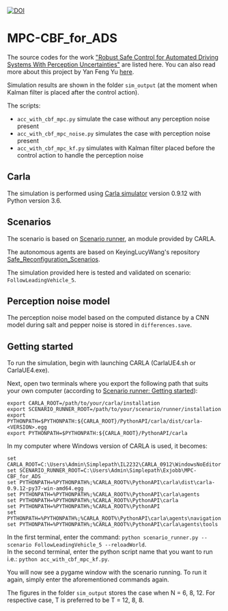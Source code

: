 [![DOI](https://zenodo.org/badge/505930246.svg)](https://zenodo.org/badge/latestdoi/505930246)
# MPC-CBF_for_ADS

The source codes for the work ["Robust Safe Control for Automated Driving Systems With Perception Uncertainties"](https://link.springer.com/chapter/10.1007/978-3-031-27540-1_28) are listed here. You can also read more about this project by Yan Feng Yu [here](https://kth.diva-portal.org/smash/record.jsf?dswid=-2929&pid=diva2%3A1704875&c=2&searchType=SIMPLE&language=no&query=feng+yu&af=%5B%22dateIssued%3A2022%22%5D&aq=%5B%5B%5D%5D&aq2=%5B%5B%5D%5D&aqe=%5B%5D&noOfRows=50&sortOrder=author_sort_asc&sortOrder2=title_sort_asc&onlyFullText=false&sf=all).



Simulation results are shown in the folder `sim_output` (at the moment when Kalman filter is placed after the control action). 

The scripts: 
* `acc_with_cbf_mpc.py` simulate the case without any perception noise present
* `acc_with_cbf_mpc_noise.py` simulates the case with perception noise present
* `acc_with_cbf_mpc_kf.py` simulates with Kalman filter placed before the control action to handle the perception noise


## Carla

The simulation is performed using [Carla simulator](https://github.com/carla-simulator/carla) version 0.9.12 with Python version 3.6.

## Scenarios

The scenario is based on [Scenario runner](https://github.com/carla-simulator/scenario_runner), an module provided by CARLA.

The autonomous agents are based on KeyingLucyWang's repository [Safe_Reconfiguration_Scenarios](https://github.com/KeyingLucyWang/Safe_Reconfiguration_Scenarios).

The simulation provided here is tested and validated on scenario: `FollowLeadingVehicle_5`.

## Perception noise model

The perception noise model based on the computed distance by a CNN model during salt and pepper noise is stored in `differences.save`.

## Getting started

To run the simulation, begin with launching CARLA (CarlaUE4.sh or CarlaUE4.exe).

Next, open two terminals where you export the following path that suits your own computer (according to [Scenario runner: Getting started](https://carla-scenariorunner.readthedocs.io/en/latest/getting_scenariorunner/)):
```
export CARLA_ROOT=/path/to/your/carla/installation
export SCENARIO_RUNNER_ROOT=/path/to/your/scenario/runner/installation
export PYTHONPATH=$PYTHONPATH:${CARLA_ROOT}/PythonAPI/carla/dist/carla-<VERSION>.egg
export PYTHONPATH=$PYTHONPATH:${CARLA_ROOT}/PythonAPI/carla
```
In my computer where Windows version of CARLA is used, it becomes:
```
set CARLA_ROOT=C:\Users\Admin\Simplepath\IL2232\CARLA_0912\WindowsNoEditor
set SCENARIO_RUNNER_ROOT=C:\Users\Admin\Simplepath\Exjobb\MPC-CBF_for_ADS
set PYTHONPATH=%PYTHONPATH%;%CARLA_ROOT%\PythonAPI\carla\dist\carla-0.9.12-py37-win-amd64.egg
set PYTHONPATH=%PYTHONPATH%;%CARLA_ROOT%\PythonAPI\carla\agents
set PYTHONPATH=%PYTHONPATH%;%CARLA_ROOT%\PythonAPI\carla
set PYTHONPATH=%PYTHONPATH%;%CARLA_ROOT%\PythonAPI
set PYTHONPATH=%PYTHONPATH%;%CARLA_ROOT%\PythonAPI\carla\agents\navigation
set PYTHONPATH=%PYTHONPATH%;%CARLA_ROOT%\PythonAPI\carla\agents\tools
```
In the first terminal, enter the command: `python scenario_runner.py --scenario FollowLeadingVehicle_5 --reloadWorld`.  
In the second terminal, enter the python script name that you want to run i.e.: `python acc_with_cbf_mpc_kf.py`.

You will now see a pygame window with the scenario running. To run it again, simply enter the aforementioned commands again. 

The figures in the folder `sim_output` stores the case when N = 6, 8, 12. For respective case, T is preferred to be T = 12, 8, 8.
